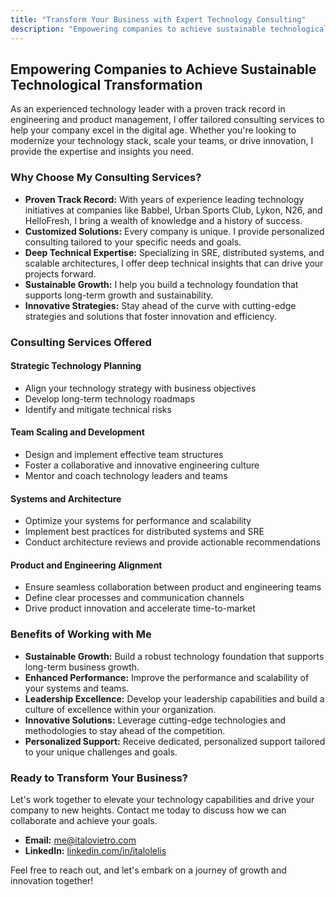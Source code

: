 ```yaml
---
title: "Transform Your Business with Expert Technology Consulting"
description: "Empowering companies to achieve sustainable technological transformation"
---
```


## Empowering Companies to Achieve Sustainable Technological Transformation

As an experienced technology leader with a proven track record in engineering and product management, I offer tailored consulting services to help your company excel in the digital age. Whether you're looking to modernize your technology stack, scale your teams, or drive innovation, I provide the expertise and insights you need.

### Why Choose My Consulting Services?

- **Proven Track Record:** With years of experience leading technology initiatives at companies like Babbel, Urban Sports Club, Lykon, N26, and HelloFresh, I bring a wealth of knowledge and a history of success.
- **Customized Solutions:** Every company is unique. I provide personalized consulting tailored to your specific needs and goals.
- **Deep Technical Expertise:** Specializing in SRE, distributed systems, and scalable architectures, I offer deep technical insights that can drive your projects forward.
- **Sustainable Growth:** I help you build a technology foundation that supports long-term growth and sustainability.
- **Innovative Strategies:** Stay ahead of the curve with cutting-edge strategies and solutions that foster innovation and efficiency.

### Consulting Services Offered

#### Strategic Technology Planning
- Align your technology strategy with business objectives
- Develop long-term technology roadmaps
- Identify and mitigate technical risks

#### Team Scaling and Development
- Design and implement effective team structures
- Foster a collaborative and innovative engineering culture
- Mentor and coach technology leaders and teams

#### Systems and Architecture
- Optimize your systems for performance and scalability
- Implement best practices for distributed systems and SRE
- Conduct architecture reviews and provide actionable recommendations

#### Product and Engineering Alignment
- Ensure seamless collaboration between product and engineering teams
- Define clear processes and communication channels
- Drive product innovation and accelerate time-to-market

### Benefits of Working with Me

- **Sustainable Growth:** Build a robust technology foundation that supports long-term business growth.
- **Enhanced Performance:** Improve the performance and scalability of your systems and teams.
- **Leadership Excellence:** Develop your leadership capabilities and build a culture of excellence within your organization.
- **Innovative Solutions:** Leverage cutting-edge technologies and methodologies to stay ahead of the competition.
- **Personalized Support:** Receive dedicated, personalized support tailored to your unique challenges and goals.

### Ready to Transform Your Business?

Let's work together to elevate your technology capabilities and drive your company to new heights. Contact me today to discuss how we can collaborate and achieve your goals.

- **Email:** [me@italovietro.com](mailto:me@italovietro.com)
- **LinkedIn:** [linkedin.com/in/italolelis](https://linkedin.com/in/italolelis)

Feel free to reach out, and let's embark on a journey of growth and innovation together!
